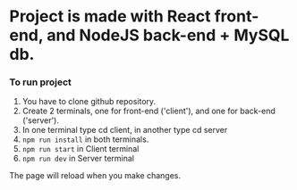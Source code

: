 # Project is made with React front-end, and NodeJS back-end + MySQL db.

### To run project

1. You have to clone github repository.
2. Create 2 terminals, one for front-end ('client'), and one for back-end ('server').
3. In one terminal type cd client, in another type cd server
4. `npm run install` in both terminals.
5. `npm run start` in Client terminal
6. `npm run dev` in Server terminal

The page will reload when you make changes.
